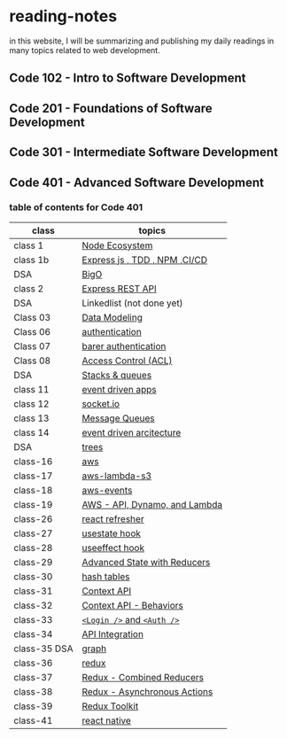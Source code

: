 # reading-notes

in this website, I will be summarizing and publishing my daily readings in many topics related to web development.

## Code 102 - Intro to Software Development

## Code 201 - Foundations of Software Development

## Code 301 - Intermediate Software Development

## Code 401 - Advanced Software Development

### table of contents for Code 401

| class        | topics                                                             |
| ------------ | ------------------------------------------------------------------ |
| class 1      | [Node Ecosystem](./class-1/NodeEcosystem.md)                       |
| class 1b     | [Express js , TDD , NPM ,CI/CD](./class-1b/TDD-CICD.md)            |
| DSA          | [BigO](./DSA/BigO/BigO.md)                                         |
| class 2      | [Express REST API](./class-2/REST-API.md)                          |
| DSA          | Linkedlist (not done yet)                                          |
| Class 03     | [Data Modeling](./class-3/Data-Modeling.md)                        |
| Class 06     | [authentication](./class-6/Authentication.md)                      |
| Class 07     | [barer authentication](./class-7/barer-authentication.md)          |
| Class 08     | [Access Control (ACL)](./class-8/Access-Control.md)                |
| DSA          | [Stacks & queues](./DSA/stacks&Queues/stacks&queues.md)            |
| class 11     | [event driven apps](./class-11/EventDrivenApplications.md)         |
| class 12     | [socket.io](./class-12/Socketio.md)                                |
| class 13     | [Message Queues](./class-13/MessageQueues.md)                      |
| class 14     | [event driven arcitecture](./class-14/event-driven-arcitecture.md) |
| DSA          | [trees](./DSA/tree/tree.md)                                        |
| class-16     | [aws](./class-16/aws.md)                                           |
| class-17     | [aws-lambda-s3](./class-17/awslambda.md)                           |
| class-18     | [aws-events](./class-18/new.md)                                    |
| class-19     | [AWS - API, Dynamo, and Lambda](./class-19/readme.md)              |
| class-26     | [react refresher](./class-26/readme.md)                            |
| class-27     | [usestate hook](./class-27/readme.md)                              |
| class-28     | [useeffect hook](./class-28/readme.md)                             |
| class-29     | [Advanced State with Reducers](./class-29/readme.md)               |
| class-30     | [hash tables](./DSA/hashTables/hashTables.md)                      |
| class-31     | [Context API](./class-31/readme.md)                                |
| class-32     | [Context API - Behaviors](./class-31/readme.md)                    |
| class-33     | [`<Login />` and `<Auth />`](./class-33/readme.md)                 |
| class-34     | [API Integration](./class-34/readme.md)                            |
| class-35 DSA | [graph](./DSA/graph/readme.md)                                     |
| class-36     | [redux](./class-36/readme.md)                                      |
| class-37     | [Redux - Combined Reducers ](./class-37/readme.md)                 |
| class-38     | [Redux - Asynchronous Actions ](./class-38/readme.md)              |
| class-39     | [Redux Toolkit ](./class-39/readme.md)                             |
| class-41     | [react native ](./class-41/readme.md)                              |
